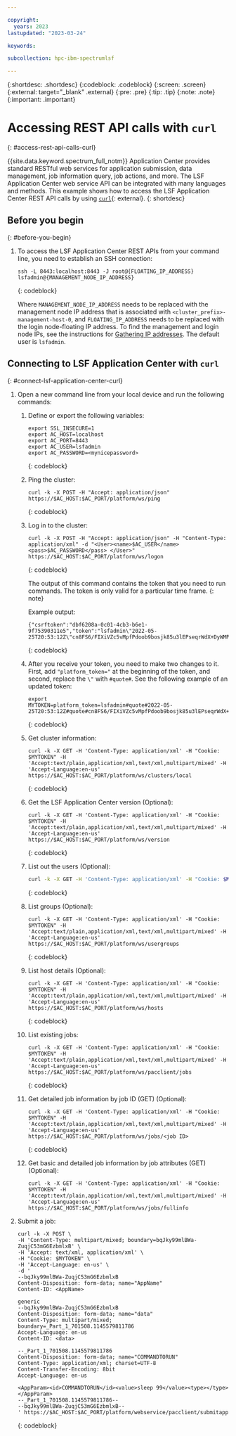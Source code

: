 ```yaml
---

copyright:
  years: 2023
lastupdated: "2023-03-24"

keywords: 

subcollection: hpc-ibm-spectrumlsf

---
```


{:shortdesc: .shortdesc}
{:codeblock: .codeblock}
{:screen: .screen}
{:external: target="_blank" .external}
{:pre: .pre}
{:tip: .tip}
{:note: .note}
{:important: .important}

# Accessing REST API calls with `curl`
{: #access-rest-api-calls-curl}

{{site.data.keyword.spectrum_full_notm}} Application Center provides standard RESTful web services for application submission, data management, job information query, job actions, and more. The LSF Application Center web service API can be integrated with many languages and methods. This example shows how to access the LSF Application Center REST API calls by using [`curl`](https://www.ibm.com/docs/en/slac/10.2.0?topic=reference-jobs){: external}.
{: shortdesc}

## Before you begin
{: #before-you-begin}

1. To access the LSF Application Center REST APIs from your command line, you need to establish an SSH connection:

    ```
    ssh -L 8443:localhost:8443 -J root@{FLOATING_IP_ADDRESS} lsfadmin@{MANAGEMENT_NODE_IP_ADDRESS}
    ```
    {: codeblock}

    Where `MANAGEMENT_NODE_IP_ADDRESS` needs to be replaced with the management node IP address that is associated with `<cluster_prefix>-management-host-0`, and `FLOATING_IP_ADDRESS` needs to be replaced with the login node-floating IP address. To find the management and login node IPs, see the instructions for [Gathering IP addresses](/docs/ibm-spectrum-lsf?topic=ibm-spectrum-lsf-accessing-lsf-gui#gathering-ip-addresses). The default user is `lsfadmin`.

## Connecting to LSF Application Center with `curl`
{: #connect-lsf-application-center-curl}

1. Open a new command line from your local device and run the following commands:

    1. Define or export the following variables:

        ```text
        export SSL_INSECURE=1
        export AC_HOST=localhost
        export AC_PORT=8443
        export AC_USER=lsfadmin
        export AC_PASSWORD=<mynicepassword>
        ```
        {: codeblock}

    2. Ping the cluster:

        ```text
        curl -k -X POST -H "Accept: application/json" https://$AC_HOST:$AC_PORT/platform/ws/ping
        ```
        {: codeblock}

    3. Log in to the cluster:

        ```text
        curl -k -X POST -H "Accept: application/json" -H "Content-Type: application/xml" -d "<User><name>$AC_USER</name> <pass>$AC_PASSWORD</pass> </User>" https://$AC_HOST:$AC_PORT/platform/ws/logon
        ```
        {: codeblock}

        The output of this command contains the token that you need to run commands. The token is only valid for a particular time frame.
        {: note}

        Example output:

        ```text
        {"csrftoken":"dbf6208a-0c01-4cb3-b6e1-9f75390311e5","token":"lsfadmin\"2022-05-25T20:53:12Z\"cn8FS6/FIXiVZc5vMpfPdoob9bosjk85u3lEPseqrWdX+DyWMPYkYgPOC5UJ+a4m87zyjHDq1DhjIZyYx1X47SFGRS4MRzeah94l+EpNBazKilXsG8cVuYyUgtz9M0J6\"PBNNTKLPN3JlyOpnCqI7cg=="}
        ```
        {: codeblock}

    4. After you receive your token, you need to make two changes to it. First, add `"platform_token="` at the beginning of the token, and second, replace the `\"` with `#quote#`. See the following example of an updated token:

        ```text
        export
        MYTOKEN=platform_token=lsfadmin#quote#2022-05-25T20:53:12Z#quote#cn8FS6/FIXiVZc5vMpfPdoob9bosjk85u3lEPseqrWdX+DyWMPYkYgPOC5UJ+a4m87zyjHDq1DhjIZyYx1X47SFGRS4MRzeah94l+EpNBazKilXsG8cVuYyUgtz9M0J6#quote#PBNNTKLPN3JlyOpnCqI7cg==
        ```
        {: codeblock}

    5. Get cluster information:

        ```text
        curl -k -X GET -H 'Content-Type: application/xml' -H "Cookie: $MYTOKEN" -H 'Accept:text/plain,application/xml,text/xml,multipart/mixed' -H 'Accept-Language:en-us'  https://$AC_HOST:$AC_PORT/platform/ws/clusters/local
        ```
        {: codeblock}

    6. Get the LSF Application Center version (Optional):

        ```text
        curl -k -X GET -H 'Content-Type: application/xml' -H "Cookie: $MYTOKEN" -H 'Accept:text/plain,application/xml,text/xml,multipart/mixed' -H 'Accept-Language:en-us'  https://$AC_HOST:$AC_PORT/platform/ws/version
        ```
        {: codeblock}

    6. List out the users (Optional):

        ```bash
        curl -k -X GET -H 'Content-Type: application/xml' -H "Cookie: $MYTOKEN" -H 'Accept:text/plain,application/xml,text/xml,multipart/mixed' -H 'Accept-Language:en-us'   https://$AC_HOST:$AC_PORT/platform/ws/users
        ```
        {: codeblock}

    8. List groups (Optional):

        ```text
        curl -k -X GET -H 'Content-Type: application/xml' -H "Cookie: $MYTOKEN" -H 'Accept:text/plain,application/xml,text/xml,multipart/mixed' -H 'Accept-Language:en-us'   https://$AC_HOST:$AC_PORT/platform/ws/usergroups
        ```
        {: codeblock}

    9. List host details (Optional):

        ```text
        curl -k -X GET -H 'Content-Type: application/xml' -H "Cookie: $MYTOKEN" -H 'Accept:text/plain,application/xml,text/xml,multipart/mixed' -H 'Accept-Language:en-us'   https://$AC_HOST:$AC_PORT/platform/ws/hosts
        ```
        {: codeblock}

    10. List existing jobs:

        ```text
        curl -k -X GET -H 'Content-Type: application/xml' -H "Cookie: $MYTOKEN" -H 'Accept:text/plain,application/xml,text/xml,multipart/mixed' -H 'Accept-Language:en-us'   https://$AC_HOST:$AC_PORT/platform/ws/pacclient/jobs
        ```
        {: codeblock}

    11. Get detailed job information by job ID (GET) (Optional):

        ```text
        curl -k -X GET -H 'Content-Type: application/xml' -H "Cookie: $MYTOKEN" -H 'Accept:text/plain,application/xml,text/xml,multipart/mixed' -H 'Accept-Language:en-us'   https://$AC_HOST:$AC_PORT/platform/ws/jobs/<job ID>
        ```
        {: codeblock}

    12. Get basic and detailed job information by job attributes (GET) (Optional):

        ```text
        curl -k -X GET -H 'Content-Type: application/xml' -H "Cookie: $MYTOKEN" -H 'Accept:text/plain,application/xml,text/xml,multipart/mixed' -H 'Accept-Language:en-us'   https://$AC_HOST:$AC_PORT/platform/ws/jobs/fullinfo
        ```

2. Submit a job:

    ```curl
    curl -k -X POST \
    -H 'Content-Type: multipart/mixed; boundary=bqJky99mlBWa-ZuqjC53mG6EzbmlxB' \
    -H 'Accept: text/xml, application/xml' \
    -H "Cookie: $MYTOKEN" \
    -H 'Accept-Language: en-us' \
    -d '
    --bqJky99mlBWa-ZuqjC53mG6EzbmlxB
    Content-Disposition: form-data; name="AppName"
    Content-ID: <AppName>

    generic
    --bqJky99mlBWa-ZuqjC53mG6EzbmlxB
    Content-Disposition: form-data; name="data"
    Content-Type: multipart/mixed; boundary=_Part_1_701508.1145579811786
    Accept-Language: en-us
    Content-ID: <data>

    --_Part_1_701508.1145579811786
    Content-Disposition: form-data; name="COMMANDTORUN"
    Content-Type: application/xml; charset=UTF-8
    Content-Transfer-Encoding: 8bit
    Accept-Language: en-us

    <AppParam><id>COMMANDTORUN</id><value>sleep 99</value><type></type></AppParam>
    --_Part_1_701508.1145579811786--
    --bqJky99mlBWa-ZuqjC53mG6EzbmlxB--
    ' https://$AC_HOST:$AC_PORT/platform/webservice/pacclient/submitapp
    ```
    {: codeblock}
